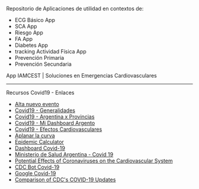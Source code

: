 Repositorio de Aplicaciones de utilidad en contextos de:

- ECG Básico App
- SCA App
- Riesgo App
- FA App
- Diabetes App
- tracking Actividad Física App
- Prevención Primaria
- Prevención Secundaria

App IAMCEST | Soluciones en Emergencias Cardiovasculares
<hr>

Recursos Covid19 - Enlaces

- <a href="alta-nuevo-evento.html">Alta nuevo evento</a><br />
- <a href="covid19.html">Covid19 - Generalidades</a><br />
- <a href="https://iamcest.github.io/covid19-argentina/index.html" target="_blank">Covid19 - Argentina x Provincias</a><br />
- <a href="https://app.iamcest.com/covid19-ar">Covid19 - Mi Dashboard Argento</a><br />
- <a href="covid19-efectos-cardiovasculares.html">Covid19 - Efectos Cardiovasculares</a><br />
- <a href="https://www.flattenthecurve.com/es/" target="_blank">Aplanar la curva</a><br />
- <a href="https://gabgoh.github.io/COVID/index.html" target="_blank">Epidemic Calculator</a><br />
- <a href="https://www.cov19.xyz/" target="_blank">Dashboard Covid-19</a><br />
- <a href="https://www.argentina.gob.ar/salud/coronavirus-COVID-19" target="_blank">Ministerio de Salud Argentina - Covid 19</a>
- <a href="https://jamanetwork.com/journals/jamacardiology/fullarticle/2763846" target="_blank">Potential Effects of Coronaviruses on the Cardiovascular System</a>
- <a href="https://github.com/CDCgov/covid19healthbot" target="_blank">CDC Bot Covid-19</a>
- <a href="https://cloud.google.com/solutions/contact-center/covid19-rapid-response/" target="_blank">Google Covid-19</a>
- <a href="https://www.eli-white.com/covid19-changes/?from=20-04-09&page=summary&to=20-04-12" target="_blank">Comparison of CDC's COVID-19 Updates</a>
